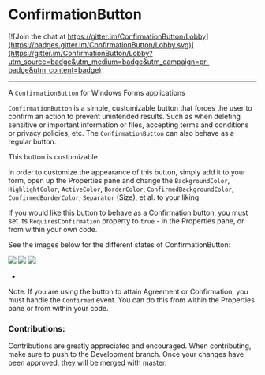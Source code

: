 # ConfirmationButton

[![Join the chat at https://gitter.im/ConfirmationButton/Lobby](https://badges.gitter.im/ConfirmationButton/Lobby.svg)](https://gitter.im/ConfirmationButton/Lobby?utm_source=badge&utm_medium=badge&utm_campaign=pr-badge&utm_content=badge)
***
A `ConfirmationButton` for Windows Forms applications

`ConfirmationButton` is a simple, customizable button that forces the user to confirm an action to prevent unintended results. Such as when deleting sensitive or important information or files, accepting terms and conditions or privacy policies, etc. The `ConfirmationButton` can also behave as a regular button.

This button is customizable.

In order to customize the appearance of this button, simply add it to your form, open up the Properties pane and change the `BackgroundColor`, `HighlightColor`, `ActiveColor`, `BorderColor`, `ConfirmedBackgroundColor`, `ConfirmedBorderColor`, `Separator` (Size), et al. to your liking.

If you would like this button to behave as a Confirmation button, you must set its `RequiresConfirmation` property to `true` - in the Properties pane, or from within your own code.

See the images below for the different states of ConfirmationButton:

![](http://i.imgur.com/zI4KiMc.png)
![](http://i.imgur.com/jT0XFUo.png)
![](http://i.imgur.com/CXn7onp.png)

-

Note:
If you are using the button to attain Agreement or Confirmation, you must handle the `Confirmed` event. You can do this from within the Properties pane or from within your code.

### Contributions:
Contributions are greatly appreciated and encouraged. When contributing, make sure to push to the Development branch. Once your changes have been approved, they will be merged with master.
